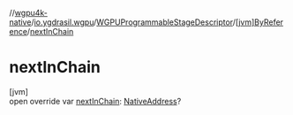 //[wgpu4k-native](../../../../index.md)/[io.ygdrasil.wgpu](../../index.md)/[WGPUProgrammableStageDescriptor](../index.md)/[[jvm]ByReference](index.md)/[nextInChain](next-in-chain.md)

# nextInChain

[jvm]\
open override var [nextInChain](next-in-chain.md): [NativeAddress](../../../ffi/-native-address/index.md)?